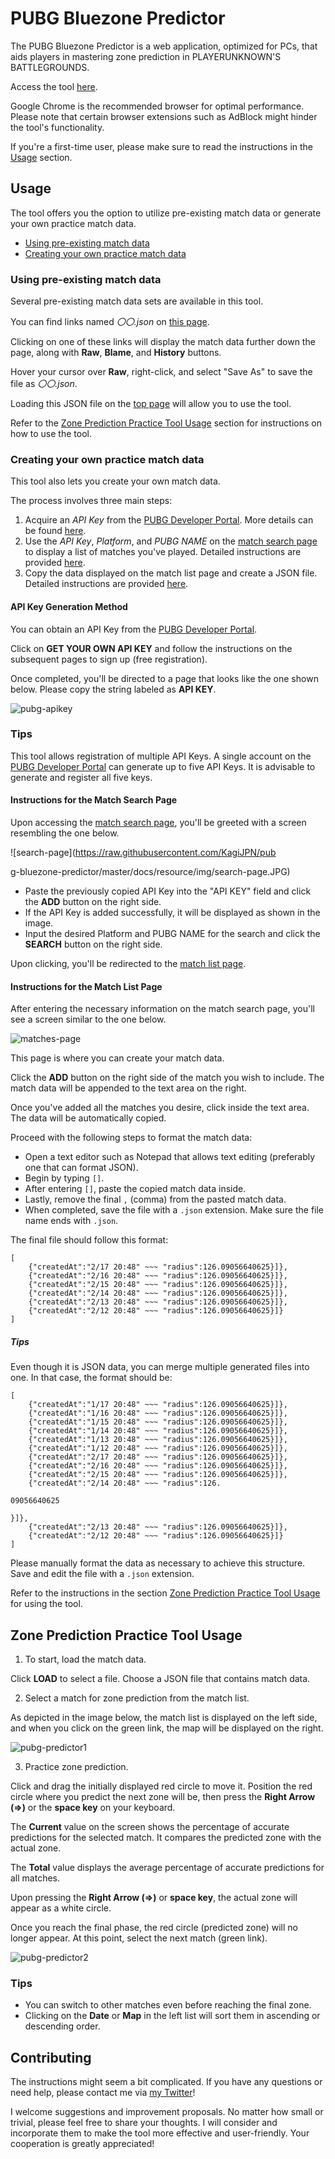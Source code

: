 # PUBG Bluezone Predictor

The PUBG Bluezone Predictor is a web application, optimized for PCs, that aids players in mastering zone prediction in PLAYERUNKNOWN'S BATTLEGROUNDS. 

Access the tool [here](https://kagijpn.github.io/pubg-bluezone-predictor/top/).

Google Chrome is the recommended browser for optimal performance. Please note that certain browser extensions such as AdBlock might hinder the tool's functionality.

If you're a first-time user, please make sure to read the instructions in the [Usage](#usage) section.

## Usage
The tool offers you the option to utilize pre-existing match data or generate your own practice match data.

- [Using pre-existing match data](#using-pre-existing-match-data)
- [Creating your own practice match data](#creating-your-own-practice-match-data)

### Using pre-existing match data
Several pre-existing match data sets are available in this tool.

You can find links named _〇〇.json_ on [this page](https://github.com/KagiJPN/pubg-bluezone-predictor/tree/master/blue-zone-predictor-core/app/resource).

Clicking on one of these links will display the match data further down the page, along with **Raw**, **Blame**, and **History** buttons.

Hover your cursor over **Raw**, right-click, and select "Save As" to save the file as _〇〇.json_.

Loading this JSON file on the [top page](https://kagijpn.github.io/pubg-bluezone-predictor/top/) will allow you to use the tool.

Refer to the [Zone Prediction Practice Tool Usage](#zone-prediction-practice-tool-usage) section for instructions on how to use the tool.

### Creating your own practice match data

This tool also lets you create your own match data.

The process involves three main steps:

1. Acquire an _API Key_ from the [PUBG Developer Portal](https://developer.pubg.com/). More details can be found [here](#api-key-generation-method).
2. Use the _API Key_, _Platform_, and _PUBG NAME_ on the [match search page](https://kagijpn.github.io/pubg-bluezone-predictor/players/) to display a list of matches you've played. Detailed instructions are provided [here](#instructions-for-the-match-search-page).
3. Copy the data displayed on the match list page and create a JSON file. Detailed instructions are provided [here](#instructions-for-the-match-list-page).

#### API Key Generation Method
You can obtain an API Key from the [PUBG Developer Portal](https://developer.pubg.com/).

Click on **GET YOUR OWN API KEY** and follow the instructions on the subsequent pages to sign up (free registration). 

Once completed, you'll be directed to a page that looks like the one shown below. Please copy the string labeled as **API KEY**.

![pubg-apikey](https://raw.githubusercontent.com/KagiJPN/pubg-bluezone-predictor/master/docs/resource/img/pubg-apikey.JPG)

### Tips
This tool allows registration of multiple API Keys. A single account on the [PUBG Developer Portal](https://developer.pubg.com/) can generate up to five API Keys. It is advisable to generate and register all five keys.

#### Instructions for the Match Search Page
Upon accessing the [match search page](https://kagijpn.github.io/pubg-bluezone-predictor/players/), you'll be greeted with a screen resembling the one below.

![search-page](https://raw.githubusercontent.com/KagiJPN/pub

g-bluezone-predictor/master/docs/resource/img/search-page.JPG)

- Paste the previously copied API Key into the "API KEY" field and click the **ADD** button on the right side.
- If the API Key is added successfully, it will be displayed as shown in the image.
- Input the desired Platform and PUBG NAME for the search and click the **SEARCH** button on the right side.

Upon clicking, you'll be redirected to the [match list page](#instructions-for-the-match-list-page).

#### Instructions for the Match List Page
After entering the necessary information on the match search page, you'll see a screen similar to the one below.

![matches-page](https://raw.githubusercontent.com/KagiJPN/pubg-bluezone-predictor/master/docs/resource/img/matches-page.JPG)

This page is where you can create your match data.

Click the **ADD** button on the right side of the match you wish to include. The match data will be appended to the text area on the right.

Once you've added all the matches you desire, click inside the text area. The data will be automatically copied.

Proceed with the following steps to format the match data:

- Open a text editor such as Notepad that allows text editing (preferably one that can format JSON).
- Begin by typing `[]`.
- After entering `[]`, paste the copied match data inside.
- Lastly, remove the final `,` (comma) from the pasted match data.
- When completed, save the file with a `.json` extension. Make sure the file name ends with `.json`.

The final file should follow this format:

```
[
    {"createdAt":"2/17 20:48" ~~~ "radius":126.09056640625}]},
    {"createdAt":"2/16 20:48" ~~~ "radius":126.09056640625}]},
    {"createdAt":"2/15 20:48" ~~~ "radius":126.09056640625}]},
    {"createdAt":"2/14 20:48" ~~~ "radius":126.09056640625}]},
    {"createdAt":"2/13 20:48" ~~~ "radius":126.09056640625}]},
    {"createdAt":"2/12 20:48" ~~~ "radius":126.09056640625}]}
]
```

##### Tips
Even though it is JSON data, you can merge multiple generated files into one. In that case, the format should be:

```
[
    {"createdAt":"1/17 20:48" ~~~ "radius":126.09056640625}]},
    {"createdAt":"1/16 20:48" ~~~ "radius":126.09056640625}]},
    {"createdAt":"1/15 20:48" ~~~ "radius":126.09056640625}]},
    {"createdAt":"1/14 20:48" ~~~ "radius":126.09056640625}]},
    {"createdAt":"1/13 20:48" ~~~ "radius":126.09056640625}]},
    {"createdAt":"1/12 20:48" ~~~ "radius":126.09056640625}]},
    {"createdAt":"2/17 20:48" ~~~ "radius":126.09056640625}]},
    {"createdAt":"2/16 20:48" ~~~ "radius":126.09056640625}]},
    {"createdAt":"2/15 20:48" ~~~ "radius":126.09056640625}]},
    {"createdAt":"2/14 20:48" ~~~ "radius":126.

09056640625

}]},
    {"createdAt":"2/13 20:48" ~~~ "radius":126.09056640625}]},
    {"createdAt":"2/12 20:48" ~~~ "radius":126.09056640625}]}
]
```

Please manually format the data as necessary to achieve this structure. Save and edit the file with a `.json` extension.

Refer to the instructions in the section [Zone Prediction Practice Tool Usage](#zone-prediction-practice-tool-usage) for using the tool.

## Zone Prediction Practice Tool Usage

1. To start, load the match data.

Click **LOAD** to select a file. Choose a JSON file that contains match data.

2. Select a match for zone prediction from the match list.

As depicted in the image below, the match list is displayed on the left side, and when you click on the green link, the map will be displayed on the right.

![pubg-predictor1](https://raw.githubusercontent.com/KagiJPN/pubg-bluezone-predictor/master/docs/resource/img/pubg-predictor1.JPG)

3. Practice zone prediction.

Click and drag the initially displayed red circle to move it. Position the red circle where you predict the next zone will be, then press the **Right Arrow (⇒)** or the **space key** on your keyboard.

The **Current** value on the screen shows the percentage of accurate predictions for the selected match. It compares the predicted zone with the actual zone.

The **Total** value displays the average percentage of accurate predictions for all matches.

Upon pressing the **Right Arrow (⇒)** or **space key**, the actual zone will appear as a white circle.

Once you reach the final phase, the red circle (predicted zone) will no longer appear. At this point, select the next match (green link).

![pubg-predictor2](https://raw.githubusercontent.com/KagiJPN/pubg-bluezone-predictor/master/docs/resource/img/pubg-predictor2.JPG)

### Tips
- You can switch to other matches even before reaching the final zone.
- Clicking on the **Date** or **Map** in the left list will sort them in ascending or descending order.

## Contributing
The instructions might seem a bit complicated. If you have any questions or need help, please contact me via [my Twitter](https://twitter.com/KagiJPN)!

I welcome suggestions and improvement proposals. No matter how small or trivial, please feel free to share your thoughts. I will consider and incorporate them to make the tool more effective and user-friendly. Your cooperation is greatly appreciated!
